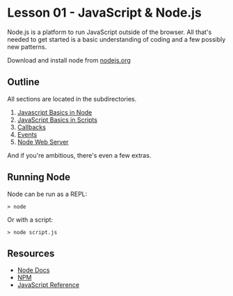 # Lesson 01 - JavaScript & Node.js 

Node.js is a platform to run JavaScript outside of the browser.  All that's needed to get started is a basic understanding of coding and a few possibly new patterns.

Download and install node from [nodejs.org](nodejs.org)

## Outline

All sections are located in the subdirectories. 

1. [Javascript Basics in Node](Introduction)
2. [JavaScript Basics in Scripts](Math)
3. [Callbacks](Callbacks)
4. [Events](Events)
5. [Node Web Server](Web)

And if you're ambitious, there's even a few extras.

## Running Node

Node can be run as a REPL:
    
    > node

Or with a script:

    > node script.js

## Resources

* [Node Docs](http://nodejs.org/api/)
* [NPM](https://npmjs.org)
* [JavaScript Reference](https://developer.mozilla.org/en-US/docs/Web/JavaScript/Reference)